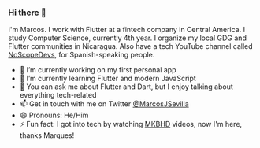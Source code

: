 ### Hi there 👋

I'm Marcos. I work with Flutter at a fintech company in Central America. I study Computer Science, currently 4th year. I organize my local GDG and Flutter communities in Nicaragua. Also have a tech YouTube channel called [NoScopeDevs](https://www.youtube.com/channel/UCPz6bJ3DptMMXu7_hMb1oJQ), for Spanish-speaking people.

- 🔭  I’m currently working on my first personal app
- 🌱  I’m currently learning Flutter and modern JavaScript
- 💬  You can ask me about Flutter and Dart, but I enjoy talking about everything tech-related
- 📫  Get in touch with me on Twitter [@MarcosJSevilla](https://twitter.com/MarcosJSevilla)
- 😄  Pronouns: He/Him
- ⚡ Fun fact: I got into tech by watching [MKBHD](https://www.youtube.com/user/marquesbrownlee) videos, now I'm here, thanks Marques!

